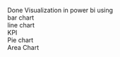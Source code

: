 Done Visualization in power bi using <br>
bar chart<br>
line chart<br>
KPI<br>
Pie chart<br>
Area Chart<br>
